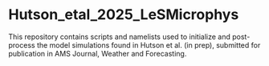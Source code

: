 # Hutson_etal_2025_LeSMicrophys
This repository contains scripts and namelists used to initialize and post-process the model simulations found in Hutson et al. (in prep), submitted for publication in AMS Journal, Weather and Forecasting.  
